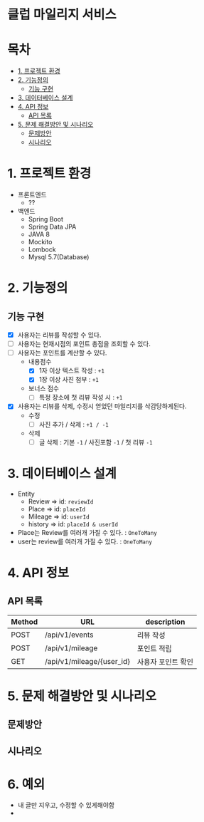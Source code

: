 # 클럽 마일리지 서비스

# 목차
- [1. 프로젝트 환경](#1.-프로젝트-환경)
- [2. 기능정의](#2.-기능정의)
  * [기능 구현](#기능-구현)
- [3. 데이터베이스 설계](#3.-데이터베이스-설계)
- [4. API 정보](#4.-api-정보)
  - [API 목록](#API-목록)
- [5. 문제 해결방안 및 시나리오](#5.-문제-해결방안-및-시나리오)
  * [문제방안](#문제방안)
  * [시나리오](#시나리오)

# 1. 프로젝트 환경
- 프론트엔드
  - ??
- 백엔드
  - Spring Boot
  - Spring Data JPA
  - JAVA 8
  - Mockito
  - Lombock
  - Mysql 5.7(Database)

# 2. 기능정의
## 기능 구현
- [x] 사용자는 리뷰를 작성할 수 있다.
- [ ] 사용자는 현재시점의 포인트 총점을 조회할 수 있다.
- [ ] 사용자는 포인트를 계산할 수 있다.
  - 내용점수
    - [X] 1자 이상 텍스트 작성 : `+1`
    - [x] 1장 이상 사진 첨부 : `+1`
  - 보너스 점수
    - [ ] 특정 장소에 첫 리뷰 작성 시 : `+1`
- [x] 사용자는 리뷰를 삭제, 수정시 얻었던 마일리지를 삭감당하게된다.
  - 수정
    - [ ] 사진 추가 / 삭제 : `+1 / -1`
  - 삭제
    - [ ] 글 삭제 : 기본 `-1` / 사진포함 `-1` / 첫 리뷰 `-1`

# 3. 데이터베이스 설계
- Entity
  - Review => id: `reviewId`
  - Place => id: `placeId`
  - Mileage => id: `userId`
  - history => id: `placeId & userId`
- Place는 Review를 여러개 가질 수 있다. : `OneToMany`
- user는 review를 여러개 가질 수 있다. : `OneToMany`


# 4. API 정보
## API 목록
Method|URL|description
-|-|-
POST|/api/v1/events|리뷰 작성
POST|/api/v1/mileage|포인트 적립
GET|/api/v1/mileage/{user_id}|사용자 포인트 확인


# 5. 문제 해결방안 및 시나리오
## 문제방안
## 시나리오

# 6. 예외
- 내 글만 지우고, 수정할 수 있게해야함
- 